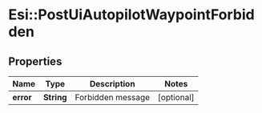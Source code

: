 # Esi::PostUiAutopilotWaypointForbidden

## Properties
Name | Type | Description | Notes
------------ | ------------- | ------------- | -------------
**error** | **String** | Forbidden message | [optional] 


